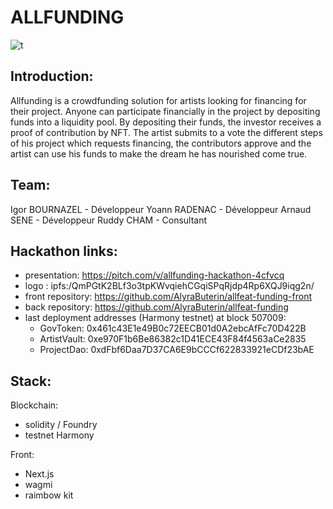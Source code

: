 # ALLFUNDING

![t](./imange.png)

## Introduction:

Allfunding is a crowdfunding solution for artists looking for financing for their project.
Anyone can participate financially in the project by depositing funds into a liquidity pool.
By depositing their funds, the investor receives a proof of contribution by NFT.
The artist submits to a vote the different steps of his project which requests financing, the contributors approve and the artist can use his funds to make the dream he has nourished come true.

## Team:

Igor BOURNAZEL - Développeur
Yoann RADENAC - Développeur
Arnaud SENE - Développeur
Ruddy CHAM - Consultant

## Hackathon links:

- presentation: https://pitch.com/v/allfunding-hackathon-4cfvcq
- logo : ipfs:/QmPGtK2BLf3o3tpKWvqiehCGqiSPqRjdp4Rp6XQJ9iqg2n/
- front repository: https://github.com/AlyraButerin/allfeat-funding-front
- back repository: https://github.com/AlyraButerin/allfeat-funding
- last deployment addresses (Harmony testnet) at block 507009:
  - GovToken: 0x461c43E1e49B0c72EECB01d0A2ebcAfFc70D422B
  - ArtistVault: 0xe970F1b6Be86382c1D41ECE43F84f4563aCe2835
  - ProjectDao: 0xdFbf6Daa7D37CA6E9bCCCf622833921eCDf23bAE

## Stack:

Blockchain:

- solidity / Foundry
- testnet Harmony

Front:

- Next.js
- wagmi
- raimbow kit
